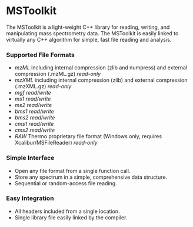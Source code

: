 # MSToolkit

The MSToolkit is a light-weight C++ library for reading, writing, and manipulating mass spectrometry data. The MSToolkit is easily linked to virtually any C++ algorithm for simple, fast file reading and analysis.


### Supported File Formats
  * *mzML* including internal compression (zlib and numpress) and external compression (.mzML.gz) _read-only_
  * *mzXML* including internal compression (zlib) and external compression (.mzXML.gz) _read-only_
  * *mgf* _read/write_
  * *ms1* _read/write_
  * *ms2* _read/write_
  * *bms1* _read/write_
  * *bms2* _read/write_
  * *cms1* _read/write_
  * *cms2* _read/write_
  * *RAW* Thermo proprietary file format (Windows only, requires Xcalibur/MSFileReader) _read-only_


### Simple Interface
  * Open any file format from a single function call.
  * Store any spectrum in a simple, comprehensive data structure.
  * Sequential or random-access file reading.


### Easy Integration
  * All headers included from a single location.
  * Single library file easily linked by the compiler.


